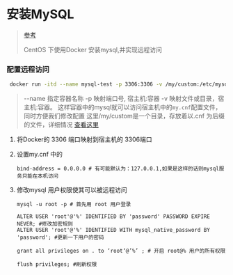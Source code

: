 # 安装MySQL

>   [参考](https://www.runoob.com/docker/docker-install-mysql.html)
>
>   CentOS 下使用Docker 安装mysql,并实现远程访问



### 配置远程访问

```sh
 docker run -itd --name mysql-test -p 3306:3306 -v /my/custom:/etc/mysql/conf.d -e MYSQL_ROOT_PASSWORD=123456 mysql
```

>    --name 指定容器名称
>    -p          映射端口号, 宿主机:容器
>    -v           映射文件或目录，宿主机:容器。
>    	          这样容器中的mysql就可以访问宿主机中的`my.cnf`配置文件，同时方便我们修改配置
>    	          这里/my/custom是一个目录，存放着以.cnf 为后缀的文件，详细情况 [查看这里](https://hub.daocloud.io/repos/fa51c1d6-9dc2-49d9-91ac-4bbfc24a1bda)



1.  将Docker的 3306 端口映射到宿主机的 3306端口

2.  设置my.cnf 中的 

    ```shell
    bind-address = 0.0.0.0 # 有可能默认为：127.0.0.1,如果是这样的话则mysql服务只能在本机访问
    ```

3.  修改mysql 用户权限使其可以被远程访问

    ```mysql
    mysql -u root -p # 首先用 root 用户登录
    
    ALTER USER 'root'@'%' IDENTIFIED BY 'password' PASSWORD EXPIRE NEVER; #修改加密规则 
    ALTER USER 'root'@'%' IDENTIFIED WITH mysql_native_password BY 'password'; #更新一下用户的密码 
    
    grant all privileges on . to ‘root‘@’%’ ; # 开启 root@% 用户的所有权限
    
    flush privileges; #刷新权限
    ```

    